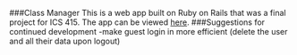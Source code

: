 ###Class Manager
This is a web app built on Ruby on Rails that was a final project for ICS 415.
The app can be viewed <a href = "http://powerful-headland-6712.herokuapp.com/">here</a>.
###Suggestions for continued development
-make guest login in more efficient (delete the user and all their data upon logout)